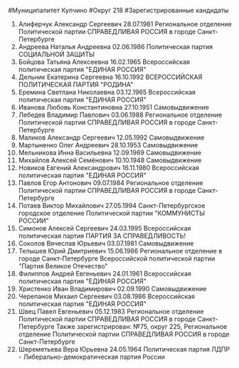#Муниципалитет
Купчино
#Округ
218
#Зарегистрированные кандидаты
1. Алиферчук Александр Сергеевич 28.07.1981
Региональное отделение Политической партии СПРАВЕДЛИВАЯ РОССИЯ в городе Санкт-Петербурге
2. Андреева Наталья Андреевна 02.06.1986
Политическая партия СОЦИАЛЬНОЙ ЗАЩИТЫ
3. Бойцова Татьяна Алексеевна 16.02.1965
Всероссийская политическая партия "ЕДИНАЯ РОССИЯ"
4. Дельник Екатерина Сергеевна 16.10.1992
ВСЕРОССИЙСКАЯ ПОЛИТИЧЕСКАЯ ПАРТИЯ "РОДИНА"
5. Еремина Светлана Николаевна 03.12.1965
Всероссийская политическая партия "ЕДИНАЯ РОССИЯ"
6. Иванова Любовь Константиновна 27.10.1951
Самовыдвижение
7. Лебедев Владимир Павлович 03.06.1988
Региональное отделение Политической партии СПРАВЕДЛИВАЯ РОССИЯ в городе Санкт-Петербурге
8. Маликов Александр Сергеевич 12.05.1992
Самовыдвижение
9. Мартыненко Олег Андреевич 28.10.1953
Самовыдвижение
10. Мельникова Инна Васильевна 12.09.1969
Самовыдвижение
11. Михайлов Алексей Семёнович 10.10.1948
Самовыдвижение
12. Новиков Евгений Александрович 16.11.1980
Всероссийская политическая партия "ЕДИНАЯ РОССИЯ"
13. Павлов Егор Антонович 09.07.1984
Региональное отделение Политической партии СПРАВЕДЛИВАЯ РОССИЯ в городе Санкт-Петербурге
14. Потаев Виктор Михайлович 27.05.1994
Санкт-Петербургское городское отделение Политической партии "КОММУНИСТЫ РОССИИ"
15. Симонов Алексей Сергеевич 24.03.1995
Всероссийская политическая партия ПАРТИЯ ЗА СПРАВЕДЛИВОСТЬ!
16. Соколов Вячеслав Юрьевич 03.07.1981
Самовыдвижение
17. Телышев Юрий Дмитриевич 15.06.1986
Региональное отделение в городе Санкт-Петербурге Всероссийской политической партии "Партия Великое Отечество"
18. Филиппов Андрей Евгеньевич 24.01.1961
Всероссийская политическая партия "ЕДИНАЯ РОССИЯ"
19. Христенко Иван Владимирович 02.09.1990
Самовыдвижение
20. Черепанов Михаил Сергеевич 03.08.1986
Всероссийская политическая партия "ЕДИНАЯ РОССИЯ"
21. Швец Павел Евгеньевич 05.12.1983
Региональное отделение Политической партии СПРАВЕДЛИВАЯ РОССИЯ в городе Санкт-Петербурге
Также зарегистрирован: №75, округ 225, Региональное отделение Политической партии СПРАВЕДЛИВАЯ РОССИЯ в городе Санкт-Петербурге
22. Шереметьева Вера Юрьевна 24.05.1964
Политическая партия ЛДПР - Либерально-демократическая партия России
